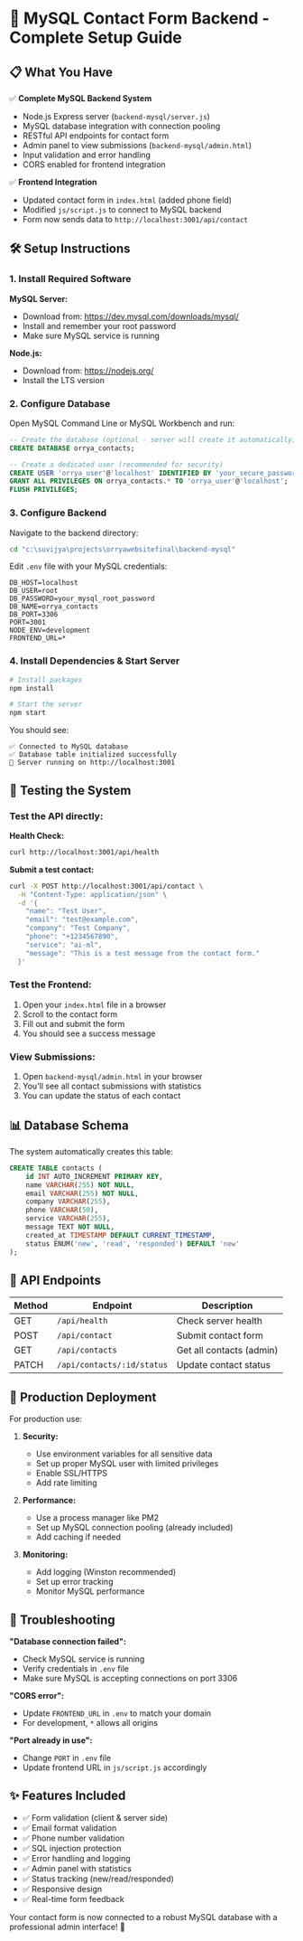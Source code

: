 # 🚀 MySQL Contact Form Backend - Complete Setup Guide

## 📋 What You Have

✅ **Complete MySQL Backend System**
- Node.js Express server (`backend-mysql/server.js`)
- MySQL database integration with connection pooling
- RESTful API endpoints for contact form
- Admin panel to view submissions (`backend-mysql/admin.html`)
- Input validation and error handling
- CORS enabled for frontend integration

✅ **Frontend Integration**
- Updated contact form in `index.html` (added phone field)
- Modified `js/script.js` to connect to MySQL backend
- Form now sends data to `http://localhost:3001/api/contact`

## 🛠️ Setup Instructions

### 1. Install Required Software

**MySQL Server:**
- Download from: https://dev.mysql.com/downloads/mysql/
- Install and remember your root password
- Make sure MySQL service is running

**Node.js:**
- Download from: https://nodejs.org/
- Install the LTS version

### 2. Configure Database

Open MySQL Command Line or MySQL Workbench and run:

```sql
-- Create the database (optional - server will create it automatically)
CREATE DATABASE orrya_contacts;

-- Create a dedicated user (recommended for security)
CREATE USER 'orrya_user'@'localhost' IDENTIFIED BY 'your_secure_password';
GRANT ALL PRIVILEGES ON orrya_contacts.* TO 'orrya_user'@'localhost';
FLUSH PRIVILEGES;
```

### 3. Configure Backend

Navigate to the backend directory:
```bash
cd "c:\suvijya\projects\orryawebsitefinal\backend-mysql"
```

Edit `.env` file with your MySQL credentials:
```env
DB_HOST=localhost
DB_USER=root
DB_PASSWORD=your_mysql_root_password
DB_NAME=orrya_contacts
DB_PORT=3306
PORT=3001
NODE_ENV=development
FRONTEND_URL=*
```

### 4. Install Dependencies & Start Server

```bash
# Install packages
npm install

# Start the server
npm start
```

You should see:
```
✅ Connected to MySQL database
✅ Database table initialized successfully
🚀 Server running on http://localhost:3001
```

## 🧪 Testing the System

### Test the API directly:

**Health Check:**
```bash
curl http://localhost:3001/api/health
```

**Submit a test contact:**
```bash
curl -X POST http://localhost:3001/api/contact \
  -H "Content-Type: application/json" \
  -d '{
    "name": "Test User",
    "email": "test@example.com",
    "company": "Test Company",
    "phone": "+1234567890",
    "service": "ai-ml",
    "message": "This is a test message from the contact form."
  }'
```

### Test the Frontend:

1. Open your `index.html` file in a browser
2. Scroll to the contact form
3. Fill out and submit the form
4. You should see a success message

### View Submissions:

1. Open `backend-mysql/admin.html` in your browser
2. You'll see all contact submissions with statistics
3. You can update the status of each contact

## 📊 Database Schema

The system automatically creates this table:

```sql
CREATE TABLE contacts (
    id INT AUTO_INCREMENT PRIMARY KEY,
    name VARCHAR(255) NOT NULL,
    email VARCHAR(255) NOT NULL,
    company VARCHAR(255),
    phone VARCHAR(50),
    service VARCHAR(255),
    message TEXT NOT NULL,
    created_at TIMESTAMP DEFAULT CURRENT_TIMESTAMP,
    status ENUM('new', 'read', 'responded') DEFAULT 'new'
);
```

## 🔌 API Endpoints

| Method | Endpoint | Description |
|--------|----------|-------------|
| GET | `/api/health` | Check server health |
| POST | `/api/contact` | Submit contact form |
| GET | `/api/contacts` | Get all contacts (admin) |
| PATCH | `/api/contacts/:id/status` | Update contact status |

## 🎯 Production Deployment

For production use:

1. **Security:**
   - Use environment variables for all sensitive data
   - Set up proper MySQL user with limited privileges
   - Enable SSL/HTTPS
   - Add rate limiting

2. **Performance:**
   - Use a process manager like PM2
   - Set up MySQL connection pooling (already included)
   - Add caching if needed

3. **Monitoring:**
   - Add logging (Winston recommended)
   - Set up error tracking
   - Monitor MySQL performance

## 🚨 Troubleshooting

**"Database connection failed":**
- Check MySQL service is running
- Verify credentials in `.env` file
- Make sure MySQL is accepting connections on port 3306

**"CORS error":**
- Update `FRONTEND_URL` in `.env` to match your domain
- For development, `*` allows all origins

**"Port already in use":**
- Change `PORT` in `.env` file
- Update frontend URL in `js/script.js` accordingly

## ✨ Features Included

- ✅ Form validation (client & server side)
- ✅ Email format validation
- ✅ Phone number validation
- ✅ SQL injection protection
- ✅ Error handling and logging
- ✅ Admin panel with statistics
- ✅ Status tracking (new/read/responded)
- ✅ Responsive design
- ✅ Real-time form feedback

Your contact form is now connected to a robust MySQL database with a professional admin interface! 🎉
